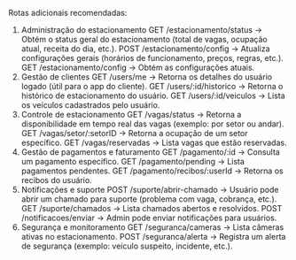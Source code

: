  Rotas adicionais recomendadas:
1. Administração do estacionamento
GET /estacionamento/status → Obtém o status geral do estacionamento (total de vagas, ocupação atual, receita do dia, etc.).
POST /estacionamento/config → Atualiza configurações gerais (horários de funcionamento, preços, regras, etc.).
GET /estacionamento/config → Obtém as configurações atuais.
2. Gestão de clientes
GET /users/me → Retorna os detalhes do usuário logado (útil para o app do cliente).
GET /users/:id/historico → Retorna o histórico de estacionamento do usuário.
GET /users/:id/veiculos → Lista os veículos cadastrados pelo usuário.
3. Controle de estacionamento
GET /vagas/status → Retorna a disponibilidade em tempo real das vagas (exemplo: por setor ou andar).
GET /vagas/setor/:setorID → Retorna a ocupação de um setor específico.
GET /vagas/reservadas → Lista vagas que estão reservadas.
4. Gestão de pagamentos e faturamento
GET /pagamento/:id → Consulta um pagamento específico.
GET /pagamento/pending → Lista pagamentos pendentes.
GET /pagamento/recibos/:userId → Retorna os recibos do usuário.
5. Notificações e suporte
POST /suporte/abrir-chamado → Usuário pode abrir um chamado para suporte (problema com vaga, cobrança, etc.).
GET /suporte/chamados → Lista chamados abertos e resolvidos.
POST /notificacoes/enviar → Admin pode enviar notificações para usuários.
6. Segurança e monitoramento
GET /seguranca/cameras → Lista câmeras ativas no estacionamento.
POST /seguranca/alerta → Registra um alerta de segurança (exemplo: veículo suspeito, incidente, etc.).